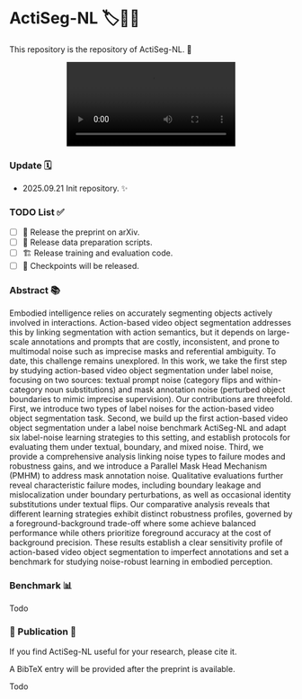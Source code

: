 
# ActiSeg-NL  🏷️🎲🤖

This repository is the repository of ActiSeg-NL.  🔬

<div align="center">
  <video <source src="https://raw.githubusercontent.com/mylwx/ActiSeg-NL/main/assets/concept_noisy_actionvos.mp4" type="video/mp4"></video>
</div>

### Update  🗓️

* 2025.09.21 Init repository.  ✨

### TODO List  ✅

* [ ] 📄 Release the preprint on arXiv.
* [ ] 🧰 Release data preparation scripts.
* [ ] 🏗️ Release training and evaluation code.
* [ ] 💾 Checkpoints will be released.

### Abstract  📚

Embodied intelligence relies on accurately segmenting objects actively involved in interactions. Action-based video object segmentation addresses this by linking segmentation with action semantics, but it depends on large-scale annotations and prompts that are costly, inconsistent, and prone to multimodal noise such as imprecise masks and referential ambiguity. To date, this challenge remains unexplored. In this work, we take the first step by studying action-based video object segmentation under label noise, focusing on two sources: textual prompt noise (category flips and within-category noun substitutions) and mask annotation noise (perturbed object boundaries to mimic imprecise supervision). Our contributions are threefold. First, we introduce two types of label noises for the action-based video object segmentation task. Second, we build up the first action-based video object segmentation under a label noise benchmark ActiSeg-NL and adapt six label-noise learning strategies to this setting, and establish protocols for evaluating them under textual, boundary, and mixed noise. Third, we provide a comprehensive analysis linking noise types to failure modes and robustness gains, and we introduce a Parallel Mask Head Mechanism (PMHM) to address mask annotation noise. Qualitative evaluations further reveal characteristic failure modes, including boundary leakage and mislocalization under boundary perturbations, as well as occasional identity substitutions under textual flips. Our comparative analysis reveals that different learning strategies exhibit distinct robustness profiles, governed by a foreground-background trade-off where some achieve balanced performance while others prioritize foreground accuracy at the cost of background precision. These results establish a clear sensitivity profile of action-based video object segmentation to imperfect annotations and set a benchmark for studying noise-robust learning in embodied perception.

### Benchmark  📊

Todo

### 🤝 Publication  🧾

If you find ActiSeg-NL useful for your research, please cite it.

A BibTeX entry will be provided after the preprint is available.

Todo
